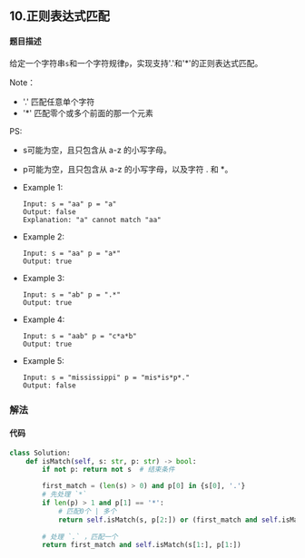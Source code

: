 ## 10.正则表达式匹配
#### 题目描述
给定一个字符串`s`和一个字符规律`p`，实现支持'.'和'*'的正则表达式匹配。   

Note：
- '.' 匹配任意单个字符   
- '*' 匹配零个或多个前面的那一个元素  

PS:  
- s可能为空，且只包含从 a-z 的小写字母。  
- p可能为空，且只包含从 a-z 的小写字母，以及字符 . 和 *。  

- Example 1:
    ```
    Input: s = "aa" p = "a"
    Output: false
    Explanation: "a" cannot match "aa"
    ```
- Example 2:
    ```
    Input: s = "aa" p = "a*"
    Output: true
    ```
- Example 3:
    ```
    Input: s = "ab" p = ".*"
    Output: true
    ```
- Example 4:
    ```
    Input: s = "aab" p = "c*a*b"
    Output: true
    ```
- Example 5:
    ```
    Input: s = "mississippi" p = "mis*is*p*."
    Output: false
    ```

### 解法

#### 代码
```python
class Solution:
    def isMatch(self, s: str, p: str) -> bool:
        if not p: return not s  # 结束条件

        first_match = (len(s) > 0) and p[0] in {s[0], '.'}
        # 先处理 `*`
        if len(p) > 1 and p[1] == '*':
            # 匹配0个 | 多个
            return self.isMatch(s, p[2:]) or (first_match and self.isMatch(s[1:], p))
        
        # 处理 `.` ，匹配一个
        return first_match and self.isMatch(s[1:], p[1:])
```